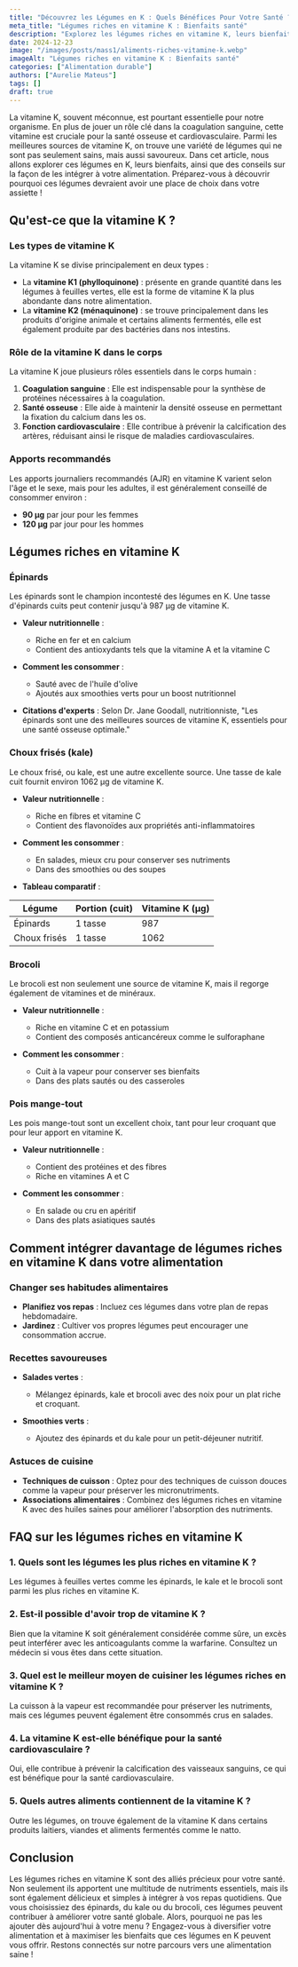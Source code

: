 ```yaml
---
title: "Découvrez les Légumes en K : Quels Bénéfices Pour Votre Santé ?"
meta_title: "Légumes riches en vitamine K : Bienfaits santé"
description: "Explorez les légumes riches en vitamine K, leurs bienfaits pour la santé et comment les intégrer dans votre alimentation quotidienne."
date: 2024-12-23
image: "/images/posts/mass1/aliments-riches-vitamine-k.webp"
imageAlt: "Légumes riches en vitamine K : Bienfaits santé"
categories: ["Alimentation durable"]
authors: ["Aurelie Mateus"]
tags: []
draft: true
---
```


La vitamine K, souvent méconnue, est pourtant essentielle pour notre organisme. En plus de jouer un rôle clé dans la coagulation sanguine, cette vitamine est cruciale pour la santé osseuse et cardiovasculaire. Parmi les meilleures sources de vitamine K, on trouve une variété de légumes qui ne sont pas seulement sains, mais aussi savoureux. Dans cet article, nous allons explorer ces légumes en K, leurs bienfaits, ainsi que des conseils sur la façon de les intégrer à votre alimentation. Préparez-vous à découvrir pourquoi ces légumes devraient avoir une place de choix dans votre assiette !

## Qu'est-ce que la vitamine K ?

### Les types de vitamine K

La vitamine K se divise principalement en deux types :
- La **vitamine K1 (phylloquinone)** : présente en grande quantité dans les légumes à feuilles vertes, elle est la forme de vitamine K la plus abondante dans notre alimentation.
- La **vitamine K2 (ménaquinone)** : se trouve principalement dans les produits d'origine animale et certains aliments fermentés, elle est également produite par des bactéries dans nos intestins.

### Rôle de la vitamine K dans le corps

La vitamine K joue plusieurs rôles essentiels dans le corps humain :
1. **Coagulation sanguine** : Elle est indispensable pour la synthèse de protéines nécessaires à la coagulation.
2. **Santé osseuse** : Elle aide à maintenir la densité osseuse en permettant la fixation du calcium dans les os.
3. **Fonction cardiovasculaire** : Elle contribue à prévenir la calcification des artères, réduisant ainsi le risque de maladies cardiovasculaires.

### Apports recommandés

Les apports journaliers recommandés (AJR) en vitamine K varient selon l'âge et le sexe, mais pour les adultes, il est généralement conseillé de consommer environ :
- **90 µg** par jour pour les femmes
- **120 µg** par jour pour les hommes

## Légumes riches en vitamine K

### Épinards

Les épinards sont le champion incontesté des légumes en K. Une tasse d'épinards cuits peut contenir jusqu'à 987 µg de vitamine K.

- **Valeur nutritionnelle** :
  - Riche en fer et en calcium
  - Contient des antioxydants tels que la vitamine A et la vitamine C

- **Comment les consommer** :
  - Sauté avec de l'huile d'olive
  - Ajoutés aux smoothies verts pour un boost nutritionnel

- **Citations d'experts** : Selon Dr. Jane Goodall, nutritionniste, "Les épinards sont une des meilleures sources de vitamine K, essentiels pour une santé osseuse optimale."

### Choux frisés (kale)

Le choux frisé, ou kale, est une autre excellente source. Une tasse de kale cuit fournit environ 1062 µg de vitamine K.

- **Valeur nutritionnelle** :
  - Riche en fibres et vitamine C
  - Contient des flavonoïdes aux propriétés anti-inflammatoires

- **Comment les consommer** :
  - En salades, mieux cru pour conserver ses nutriments
  - Dans des smoothies ou des soupes

- **Tableau comparatif** :

| Légume       | Portion (cuit) | Vitamine K (µg) |
|--------------|----------------|------------------|
| Épinards     | 1 tasse        | 987              |
| Choux frisés | 1 tasse        | 1062             |

### Brocoli

Le brocoli est non seulement une source de vitamine K, mais il regorge également de vitamines et de minéraux.

- **Valeur nutritionnelle** :
  - Riche en vitamine C et en potassium
  - Contient des composés anticancéreux comme le sulforaphane

- **Comment les consommer** :
  - Cuit à la vapeur pour conserver ses bienfaits
  - Dans des plats sautés ou des casseroles

### Pois mange-tout

Les pois mange-tout sont un excellent choix, tant pour leur croquant que pour leur apport en vitamine K.

- **Valeur nutritionnelle** :
  - Contient des protéines et des fibres
  - Riche en vitamines A et C

- **Comment les consommer** :
  - En salade ou cru en apéritif
  - Dans des plats asiatiques sautés

## Comment intégrer davantage de légumes riches en vitamine K dans votre alimentation

### Changer ses habitudes alimentaires

- **Planifiez vos repas** : Incluez ces légumes dans votre plan de repas hebdomadaire.
- **Jardinez** : Cultiver vos propres légumes peut encourager une consommation accrue.

### Recettes savoureuses

- **Salades vertes** :
  - Mélangez épinards, kale et brocoli avec des noix pour un plat riche et croquant.
  
- **Smoothies verts** :
  - Ajoutez des épinards et du kale pour un petit-déjeuner nutritif.

### Astuces de cuisine

- **Techniques de cuisson** : Optez pour des techniques de cuisson douces comme la vapeur pour préserver les micronutriments.
- **Associations alimentaires** : Combinez des légumes riches en vitamine K avec des huiles saines pour améliorer l'absorption des nutriments.

## FAQ sur les légumes riches en vitamine K

### 1. Quels sont les légumes les plus riches en vitamine K ?
Les légumes à feuilles vertes comme les épinards, le kale et le brocoli sont parmi les plus riches en vitamine K.

### 2. Est-il possible d'avoir trop de vitamine K ?
Bien que la vitamine K soit généralement considérée comme sûre, un excès peut interférer avec les anticoagulants comme la warfarine. Consultez un médecin si vous êtes dans cette situation.

### 3. Quel est le meilleur moyen de cuisiner les légumes riches en vitamine K ?
La cuisson à la vapeur est recommandée pour préserver les nutriments, mais ces légumes peuvent également être consommés crus en salades.

### 4. La vitamine K est-elle bénéfique pour la santé cardiovasculaire ?
Oui, elle contribue à prévenir la calcification des vaisseaux sanguins, ce qui est bénéfique pour la santé cardiovasculaire.

### 5. Quels autres aliments contiennent de la vitamine K ?
Outre les légumes, on trouve également de la vitamine K dans certains produits laitiers, viandes et aliments fermentés comme le natto.

## Conclusion

Les légumes riches en vitamine K sont des alliés précieux pour votre santé. Non seulement ils apportent une multitude de nutriments essentiels, mais ils sont également délicieux et simples à intégrer à vos repas quotidiens. Que vous choisissiez des épinards, du kale ou du brocoli, ces légumes peuvent contribuer à améliorer votre santé globale. Alors, pourquoi ne pas les ajouter dès aujourd'hui à votre menu ? Engagez-vous à diversifier votre alimentation et à maximiser les bienfaits que ces légumes en K peuvent vous offrir. Restons connectés sur notre parcours vers une alimentation saine !

